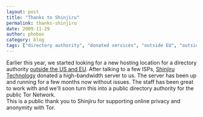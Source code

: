 ```yaml
---
layout: post
title: "Thanks to Shinjiru"
permalink: thanks-shinjiru
date: 2009-11-29
author: phobos
category: blog
tags: ["directory authority", "donated services", "outside EU", "outside US"]
---
```


Earlier this year, we started looking for a new hosting location for a directory authority [outside the US and EU](https://blog.torproject.org/blog/time-directory-authority-outside-useu). After talking to a few ISPs, [Shinjiru Technology](http://www.shinjiru.com/) donated a high-bandwidth server to us. The server has been up and running for a few months now without issues. The staff has been great to work with and we'll soon turn this into a public directory authority for the public Tor Network.  
This is a public thank you to Shinjiru for supporting online privacy and anonymity with Tor.

